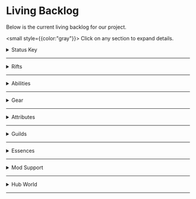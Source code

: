 # Living Backlog

Below is the current living backlog for our project.

<small style={{color:"gray"}}> Click on any section to expand details. </small>

<details>

<summary>Status Key</summary>

✅ Implemented | ⛏️ In Development | 🗳️ Vote | 📄 Pitch | 💡 Idea | 🗯️ Mentioned

</details>

---

<details>
<summary>Rifts</summary>

- Generation ✅
- Objectives ✅
- Mapper ⛏️
- Shrines 📄
- Stability 💡
- Loot Goblins 💡
- Champions 💡
- Gachapon 💡
- Guild Rooms 🗯️

</details>

---

<details>
<summary>Abilities</summary>

- Mana 🗯️
- AOE ✅
- Projectiles ✅
- DoT 🗯️
- Cloud 🗯️
- Melee 🗯️
- Defensive 🗯️
- Totems 🗯️
- Follower Summons 🗯️

</details>

---

<details>
<summary>Gear</summary>

- Basic Sockets 🗯️
- Runegems ✅
- Ability Based Sockets 🗯️
- Special Sockets 🗯️
- Base Items 🗯️
- Potions 🗯️

</details>

---

<details>
<summary>Attributes</summary>

- Criticals ✅
- Thorns ⛏️

</details>

---

<details>
<summary>Guilds</summary>

- Currency ⛏️
- Stores ⛏️
- Quests ⛏️
- Rankings 🗯️ 

</details>

---

<details>
<summary>Essences</summary>

- TBD

</details>

---

<details>
<summary>Mod Support</summary>

- TBD

</details>

---

<details>
<summary>Hub World</summary>

- TBD

</details>

---
